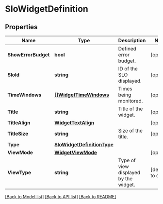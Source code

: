 # SloWidgetDefinition

## Properties

Name | Type | Description | Notes
------------ | ------------- | ------------- | -------------
**ShowErrorBudget** | **bool** | Defined error budget. | [optional] 
**SloId** | **string** | ID of the SLO displayed. | [optional] 
**TimeWindows** | [**[]WidgetTimeWindows**](WidgetTimeWindows.md) | Times being monitored. | [optional] 
**Title** | **string** | Title of the widget. | [optional] 
**TitleAlign** | [**WidgetTextAlign**](WidgetTextAlign.md) |  | [optional] 
**TitleSize** | **string** | Size of the title. | [optional] 
**Type** | [**SloWidgetDefinitionType**](SLOWidgetDefinitionType.md) |  | 
**ViewMode** | [**WidgetViewMode**](WidgetViewMode.md) |  | [optional] 
**ViewType** | **string** | Type of view displayed by the widget. | [default to detail]

[[Back to Model list]](../README.md#documentation-for-models) [[Back to API list]](../README.md#documentation-for-api-endpoints) [[Back to README]](../README.md)


